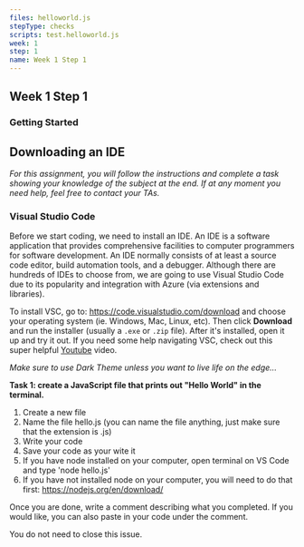 ```yaml
---
files: helloworld.js
stepType: checks
scripts: test.helloworld.js
week: 1
step: 1
name: Week 1 Step 1
---
```


## Week 1 Step 1

### Getting Started

## Downloading an IDE

*For this assignment, you will follow the instructions and complete a task showing your knowledge of the subject at the end. If at any moment you need help, feel free to contact your TAs.*

### Visual Studio Code

Before we start coding, we need to install an IDE. An IDE is a software application that provides comprehensive facilities to computer programmers for software development. An IDE normally consists of at least a source code editor, build automation tools, and a debugger. Although there are hundreds of IDEs to choose from, we are going to use Visual Studio Code due to its popularity and integration with Azure (via extensions and libraries).

To install VSC, go to: https://code.visualstudio.com/download and choose your operating system (ie. Windows, Mac, Linux, etc). Then click **Download** and run the installer (usually a `.exe` or `.zip` file). After it's installed, open it up and try it out. If you need some help navigating VSC, check out this super helpful [Youtube](https://www.youtube.com/watch?v=VqCgcpAypFQ) video.

*Make sure to use Dark Theme unless you want to live life on the edge...*

**Task 1: create a JavaScript file that prints out "Hello World" in the terminal.**

1. Create a new file
2. Name the file hello.js (you can name the file anything, just make sure that the extension is .js)
3. Write your code
4. Save your code as your wite it
5. If you have node installed on your computer, open terminal on VS Code and type 'node hello.js'
6. If you have not installed node on your computer, you will need to do that first: https://nodejs.org/en/download/

Once you are done, write a comment describing what you completed. If you would like, you can also paste in your code under the comment.

You do not need to close this issue.
